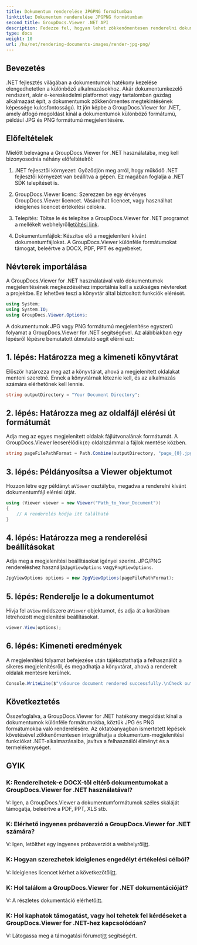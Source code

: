 ```yaml
---
title: Dokumentum renderelése JPGPNG formátumban
linktitle: Dokumentum renderelése JPGPNG formátumban
second_title: GroupDocs.Viewer .NET API
description: Fedezze fel, hogyan lehet zökkenőmentesen renderelni dokumentumokat JPG/PNG formátumban .NET-ben a GroupDocs.Viewer segítségével a jobb felhasználói élmény és termelékenység érdekében.
type: docs
weight: 10
url: /hu/net/rendering-documents-images/render-jpg-png/
---
```

## Bevezetés

.NET fejlesztés világában a dokumentumok hatékony kezelése elengedhetetlen a különböző alkalmazásokhoz. Akár dokumentumkezelő rendszert, akár e-kereskedelmi platformot vagy tartalomban gazdag alkalmazást épít, a dokumentumok zökkenőmentes megtekintésének képessége kulcsfontosságú. Itt jön képbe a GroupDocs.Viewer for .NET, amely átfogó megoldást kínál a dokumentumok különböző formátumú, például JPG és PNG formátumú megjelenítésére.

## Előfeltételek

Mielőtt belevágna a GroupDocs.Viewer for .NET használatába, meg kell bizonyosodnia néhány előfeltételről:

1. .NET fejlesztői környezet: Győződjön meg arról, hogy működő .NET fejlesztői környezet van beállítva a gépen. Ez magában foglalja a .NET SDK telepítését is.

2. GroupDocs.Viewer licenc: Szerezzen be egy érvényes GroupDocs.Viewer licencet. Vásárolhat licencet, vagy használhat ideiglenes licencet értékelési célokra.

3.  Telepítés: Töltse le és telepítse a GroupDocs.Viewer for .NET programot a mellékelt webhelyről[letöltési link](https://releases.groupdocs.com/viewer/net/).

4. Dokumentumfájlok: Készítse elő a megjeleníteni kívánt dokumentumfájlokat. A GroupDocs.Viewer különféle formátumokat támogat, beleértve a DOCX, PDF, PPT és egyebeket.

## Névterek importálása

A GroupDocs.Viewer for .NET használatával való dokumentumok megjelenítésének megkezdéséhez importálnia kell a szükséges névtereket a projektbe. Ez lehetővé teszi a könyvtár által biztosított funkciók elérését.

```csharp
using System;
using System.IO;
using GroupDocs.Viewer.Options;
```

A dokumentumok JPG vagy PNG formátumú megjelenítése egyszerű folyamat a GroupDocs.Viewer for .NET segítségével. Az alábbiakban egy lépésről lépésre bemutatott útmutató segít elérni ezt:

## 1. lépés: Határozza meg a kimeneti könyvtárat

Először határozza meg azt a könyvtárat, ahová a megjelenített oldalakat menteni szeretné. Ennek a könyvtárnak léteznie kell, és az alkalmazás számára elérhetőnek kell lennie.

```csharp
string outputDirectory = "Your Document Directory";
```

## 2. lépés: Határozza meg az oldalfájl elérési út formátumát

 Adja meg az egyes megjelenített oldalak fájlútvonalának formátumát. A GroupDocs.Viewer lecserélődik`{0}` oldalszámmal a fájlok mentése közben.

```csharp
string pageFilePathFormat = Path.Combine(outputDirectory, "page_{0}.jpg");
```

## 3. lépés: Példányosítsa a Viewer objektumot

 Hozzon létre egy példányt a`Viewer` osztályba, megadva a renderelni kívánt dokumentumfájl elérési útját.

```csharp
using (Viewer viewer = new Viewer("Path_to_Your_Document"))
{
    // A renderelés kódja itt található
}
```

## 4. lépés: Határozza meg a renderelési beállításokat

Adja meg a megjelenítési beállításokat igényei szerint. JPG/PNG rendereléshez használja`JpgViewOptions` vagy`PngViewOptions`.

```csharp
JpgViewOptions options = new JpgViewOptions(pageFilePathFormat);
```

## 5. lépés: Renderelje le a dokumentumot

 Hívja fel a`View` módszere a`Viewer` objektumot, és adja át a korábban létrehozott megjelenítési beállításokat.

```csharp
viewer.View(options);
```

## 6. lépés: Kimeneti eredmények

A megjelenítési folyamat befejezése után tájékoztathatja a felhasználót a sikeres megjelenítésről, és megadhatja a könyvtárat, ahová a renderelt oldalak mentésre kerülnek.

```csharp
Console.WriteLine($"\nSource document rendered successfully.\nCheck output in {outputDirectory}.");
```

## Következtetés

Összefoglalva, a GroupDocs.Viewer for .NET hatékony megoldást kínál a dokumentumok különféle formátumokba, köztük JPG és PNG formátumokba való renderelésére. Az oktatóanyagban ismertetett lépések követésével zökkenőmentesen integrálhatja a dokumentum-megjelenítési funkciókat .NET-alkalmazásaiba, javítva a felhasználói élményt és a termelékenységet.

## GYIK

### K: Renderelhetek-e DOCX-től eltérő dokumentumokat a GroupDocs.Viewer for .NET használatával?

V: Igen, a GroupDocs.Viewer a dokumentumformátumok széles skáláját támogatja, beleértve a PDF, PPT, XLS stb.

### K: Elérhető ingyenes próbaverzió a GroupDocs.Viewer for .NET számára?

 V: Igen, letölthet egy ingyenes próbaverziót a webhelyről[itt](https://releases.groupdocs.com/).

### K: Hogyan szerezhetek ideiglenes engedélyt értékelési célból?

V: Ideiglenes licencet kérhet a következőtől[itt](https://purchase.groupdocs.com/temporary-license/).

### K: Hol találom a GroupDocs.Viewer for .NET dokumentációját?

 V: A részletes dokumentáció elérhető[itt](https://reference.groupdocs.com/viewer/net/).

### K: Hol kaphatok támogatást, vagy hol tehetek fel kérdéseket a GroupDocs.Viewer for .NET-hez kapcsolódóan?

 V: Látogassa meg a támogatási fórumot[itt](https://forum.groupdocs.com/c/viewer/9) segítségért.